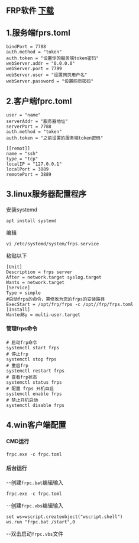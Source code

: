 ## FRP软件 [下载](https://github.com/fatedier/frp)
## 1.服务端fprs.toml
```
bindPort = 7788
auth.method = "token"
auth.token = "设置你的服务端token密码"
webServer.addr = "0.0.0.0"
webServer.port = 7799
webServer.user = "设置网页用户名"
webServer.password = "设置网页密码"
```
## 2.客户端fprc.toml
```
user = "name"
serverAddr = "服务器地址"
serverPort = 7788
auth.method = "token"
auth.token = "之前设置的服务端token密码"

[[remot]]
name = "ssh"
type = "tcp"
localIP = "127.0.0.1"
localPort = 3889
remotePort = 3889
```
## 3.linux服务器配置程序  
安装systemd  
```
apt install systemd
```  
编辑  
```
vi /etc/systemd/system/frps.service
```  
粘贴以下  
```
[Unit]
Description = frps server
After = network.target syslog.target
Wants = network.target
[Service]
Type = simple
#启动frps的命令，需修改为您的frps的安装路径
ExecStart = /opt/frp/frps -c /opt//frp/frps.toml
[Install]
WantedBy = multi-user.target
```
#### 管理frps命令  
```
# 启动frp命令  
systemctl start frps
# 停止frp
systemctl stop frps
# 重启frp
systemctl restart frps
# 查看frp状态
systemctl status frps
# 配置 frps 开机自启
systemctl enable frps
# 禁止开机启动
systemctl disable frps
```
## 4.win客户端配置  
#### CMD运行  
```
frpc.exe -c frpc.toml
```  
#### 后台运行  
--创建`frpc.bat`编辑输入  
```
frpc.exe -c frpc.toml
```  
--创建`frpc.vbs`编辑输入  
```
set ws=wscript.createobject("wscript.shell")  
ws.run "frpc.bat /start",0
```
--双击启动`frpc.vbs`文件
